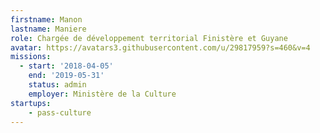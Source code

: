 ```yaml
---
firstname: Manon
lastname: Maniere
role: Chargée de développement territorial Finistère et Guyane
avatar: https://avatars3.githubusercontent.com/u/29817959?s=460&v=4
missions:
  - start: '2018-04-05'
    end: '2019-05-31'
    status: admin
    employer: Ministère de la Culture
startups:
    - pass-culture
---
```


